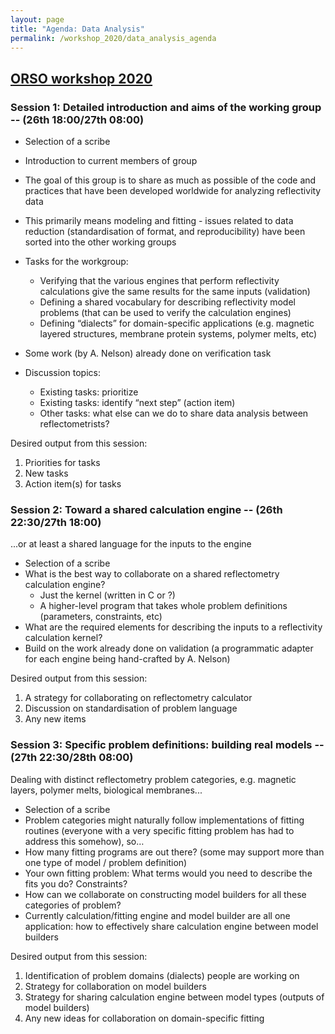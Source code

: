 ```yaml
---
layout: page
title: "Agenda: Data Analysis"
permalink: /workshop_2020/data_analysis_agenda
---
```


## [ORSO workshop 2020](/workshop_2020)

### <span class="c22">Session 1: Detailed introduction and aims of the working group -- (26th 18:00/27th 08:00)</span>

*   <span class="c4">Selection of a scribe</span>
*   <span class="c4">Introduction to current members of group</span>
*   <span class="c4">The goal of this group is to share as much as possible of the code and practices that have been developed worldwide for analyzing reflectivity data</span>
*   <span class="c4">This primarily means modeling and fitting - issues related to data reduction (standardisation of format, and reproducibility) have been sorted into the other working groups</span>
*   <span class="c4">Tasks for the workgroup:</span>

    *   <span class="c4">Verifying that the various engines that perform reflectivity calculations give the same results for the same inputs (validation)</span>
    *   <span class="c4">Defining a shared vocabulary for describing reflectivity model problems (that can be used to verify the calculation engines)</span>
    *   <span class="c4">Defining “dialects” for domain-specific applications (e.g. magnetic layered structures, membrane protein systems, polymer melts, etc)</span>

*   <span class="c4">Some work (by A. Nelson) already done on verification task</span>

*   <span class="c4">Discussion topics:</span>
    *   <span class="c4">Existing tasks: prioritize</span>
    *   <span class="c4">Existing tasks: identify “next step” (action item)</span>
    *   <span class="c4">Other tasks: what else can we do to share data analysis between reflectometrists?</span>

<span class="c4"></span>

<span class="c4">Desired output from this session:</span>

1.  <span class="c4">Priorities for tasks</span>
2.  <span class="c4">New tasks</span>
3.  <span class="c4">Action item(s) for tasks</span>

<span class="c1"></span>

### <span class="c22">Session 2: Toward a shared calculation engine -- (26th 22:30/27th 18:00)</span>

<span class="c4">...or at least a shared language for the inputs to the engine</span>

*   <span class="c4">Selection of a scribe</span>
*   <span class="c4">What is the best way to collaborate on a shared reflectometry calculation engine?</span>
    *   <span>Just the kernel (written in C or ?)</span>
    *   <span>A hig</span><span>her-level program that takes whole problem definitions (parameters, constraints, etc)</span>
*   <span class="c4">What are the required elements for describing the inputs to a reflectivity calculation kernel?</span>
*   <span class="c4">Build on the work already done on validation (a programmatic adapter for each engine being hand-crafted by A. Nelson)</span>

<span class="c4"></span>

<span class="c4">Desired output from this session:</span>

1.  <span class="c4">A strategy for collaborating on reflectometry calculator</span>
2.  <span class="c4">Discussion on standardisation of problem language</span>
3.  <span class="c4">Any new items</span>

<span class="c4"></span>

### <span class="c22">Session 3: Specific problem definitions: building real models -- (27th 22:30/28th 08:00)</span>

<span class="c4">Dealing with distinct reflectometry problem categories, e.g. magnetic layers, polymer melts, biological membranes...</span>

<span class="c4"></span>

*   <span class="c4">Selection of a scribe</span>
*   <span class="c4">Problem categories might naturally follow implementations of fitting routines (everyone with a very specific fitting problem has had to address this somehow), so…</span>
*   <span class="c4">How many fitting programs are out there? (some may support more than one type of model / problem definition)</span>
*   <span class="c4">Your own fitting problem: What terms would you need to describe the fits you do? Constraints?</span>
*   <span class="c4">How can we collaborate on constructing model builders for all these categories of problem?</span>
*   <span class="c4">Currently calculation/fitting engine and model builder are all one application: how to effectively share calculation engine between model builders</span>

<span class="c4"></span>

<span class="c4">Desired output from this session:</span>

1.  <span class="c4">Identification of problem domains (dialects) people are working on</span>
2.  <span class="c4">Strategy for collaboration on model builders</span>
3.  <span class="c4">Strategy for sharing calculation engine between model types (outputs of model builders)</span>
4.  <span class="c4">Any new ideas for collaboration on domain-specific fitting</span>
